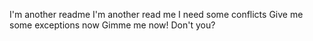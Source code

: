 I'm another readme
I'm another read me 
I need some conflicts
Give me some exceptions now
Gimme me now!
Don't you?
